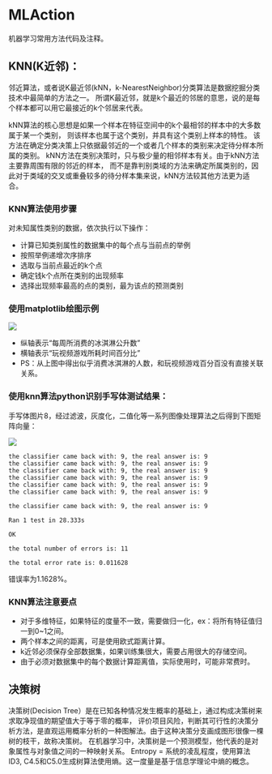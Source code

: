 # MLAction
机器学习常用方法代码及注释。

## KNN(K近邻)：
邻近算法，或者说K最近邻(kNN，k-NearestNeighbor)分类算法是数据挖掘分类技术中最简单的方法之一。
所谓K最近邻，就是k个最近的邻居的意思，说的是每个样本都可以用它最接近的k个邻居来代表。

kNN算法的核心思想是如果一个样本在特征空间中的k个最相邻的样本中的大多数属于某一个类别，
则该样本也属于这个类别，并具有这个类别上样本的特性。
该方法在确定分类决策上只依据最邻近的一个或者几个样本的类别来决定待分样本所属的类别。 
kNN方法在类别决策时，只与极少量的相邻样本有关。由于kNN方法主要靠周围有限的邻近的样本，
而不是靠判别类域的方法来确定所属类别的，因此对于类域的交叉或重叠较多的待分样本集来说，kNN方法较其他方法更为适合。


### KNN算法使用步骤
对未知属性类别的数据，依次执行以下操作：
* 计算已知类别属性的数据集中的每个点与当前点的举例
* 按照举例递增次序排序
* 选取与当前点最近的k个点
* 确定钱k个点所在类别的出现频率
* 选择出现频率最高的点的类别，最为该点的预测类别

### 使用matplotlib绘图示例

![](https://gitee.com/tantexian/mlaction/raw/master/docs/static/knn_1.png)

* 纵轴表示“每周所消费的冰淇淋公升数”
* 横轴表示“玩视频游戏所耗时间百分比”
* PS：从上图中得出似乎消费冰淇淋的人数，和玩视频游戏百分百没有直接关联关系。

### 使用knn算法python识别手写体测试结果：

手写体图片8，经过滤波，灰度化，二值化等一系列图像处理算法之后得到下图矩阵向量：

![](https://gitee.com/tantexian/mlaction/raw/master/docs/static/knn_2.png)


```
the classifier came back with: 9, the real answer is: 9
the classifier came back with: 9, the real answer is: 9
the classifier came back with: 9, the real answer is: 9
the classifier came back with: 9, the real answer is: 9
the classifier came back with: 9, the real answer is: 9
the classifier came back with: 9, the real answer is: 9

the classifier came back with: 9, the real answer is: 9

Ran 1 test in 28.333s

OK

the total number of errors is: 11

the total error rate is: 0.011628
```

错误率为1.1628%。

### KNN算法注意要点
* 对于多维特征，如果特征的度量不一致，需要做归一化，ex：将所有特征值归一到0~1之间。
* 两个样本之间的距离，可是使用欧式距离计算。
* k近邻必须保存全部数据集，如果训练集很大，需要占用很大的存储空间。
* 由于必须对数据集中的每个数据计算距离值，实际使用时，可能非常费时。




## 决策树

决策树(Decision Tree）是在已知各种情况发生概率的基础上，通过构成决策树来求取净现值的期望值大于等于零的概率，
评价项目风险，判断其可行性的决策分析方法，是直观运用概率分析的一种图解法。由于这种决策分支画成图形很像一棵树的枝干，故称决策树。
在机器学习中，决策树是一个预测模型，他代表的是对象属性与对象值之间的一种映射关系。
Entropy = 系统的凌乱程度，使用算法ID3, C4.5和C5.0生成树算法使用熵。这一度量是基于信息学理论中熵的概念。
